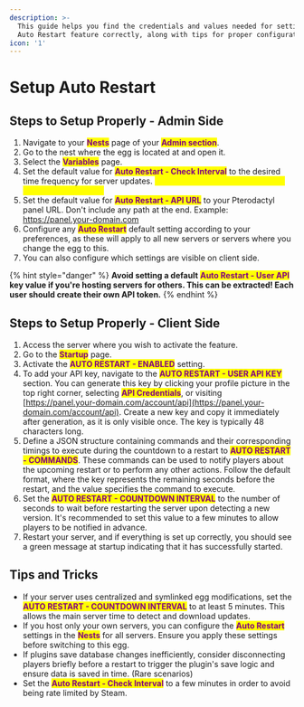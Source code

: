 ```yaml
---
description: >-
  This guide helps you find the credentials and values needed for setting up the
  Auto Restart feature correctly, along with tips for proper configuration.
icon: '1'
---
```


# Setup Auto Restart

## Steps to Setup Properly - Admin Side

1. Navigate to your <mark style="color:purple;">**Nests**</mark> page of your <mark style="color:purple;">**Admin section**</mark>.
2. Go to the nest where the egg is located at and open it.
3. Select the <mark style="color:purple;">**Variables**</mark> page.
4. Set the default value for <mark style="color:purple;">**Auto Restart - Check Interval**</mark> to the desired time frequency for server updates. <mark style="color:yellow;">**A longer interval is recommended to avoid rate limiting.**</mark>
5. Set the default value for <mark style="color:purple;">**Auto Restart - API URL**</mark> to your Pterodactyl panel URL. Don't include any path at the end. Example: https://panel.your-domain.com
6. Configure any <mark style="color:purple;">**Auto Restart**</mark> default setting according to your preferences, as these will apply to all new servers or servers where you change the egg to this.
7. You can also configure which settings are visible on client side.

{% hint style="danger" %}
**Avoid setting a default** <mark style="color:purple;">**Auto Restart - User API**</mark> **key value if you're hosting servers for others. This can be extracted! Each user should create their own API token.**
{% endhint %}

## Steps to Setup Properly - Client Side

1. Access the server where you wish to activate the feature.
2. Go to the <mark style="color:purple;">**Startup**</mark> page.
3. Activate the <mark style="color:purple;">**AUTO RESTART - ENABLED**</mark> setting.
4. To add your API key, navigate to the <mark style="color:purple;">**AUTO RESTART - USER API KEY**</mark> section. You can generate this key by clicking your profile picture in the top right corner, selecting <mark style="color:purple;">**API Credentials**</mark>, or visiting [https://panel.your-domain.com/account/api](https://panel.your-domain.com/account/api). Create a new key and copy it immediately after generation, as it is only visible once. The key is typically 48 characters long.
5. Define a JSON structure containing commands and their corresponding timings to execute during the countdown to a restart to <mark style="color:purple;">**AUTO RESTART - COMMANDS**</mark>. These commands can be used to notify players about the upcoming restart or to perform any other actions. Follow the default format, where the key represents the remaining seconds before the restart, and the value specifies the command to execute.
6. Set the <mark style="color:purple;">**AUTO RESTART - COUNTDOWN INTERVAL**</mark> to the number of seconds to wait before restarting the server upon detecting a new version. It's recommended to set this value to a few minutes to allow players to be notified in advance.
7. Restart your server, and if everything is set up correctly, you should see a green message at startup indicating that it has successfully started.

## Tips and Tricks

* If your server uses centralized and symlinked egg modifications, set the <mark style="color:purple;">**AUTO RESTART - COUNTDOWN INTERVAL**</mark> to at least 5 minutes. This allows the main server time to detect and download updates.
* If you host only your own servers, you can configure the <mark style="color:purple;">**Auto Restart**</mark> settings in the <mark style="color:purple;">**Nests**</mark> for all servers. Ensure you apply these settings before switching to this egg.
* If plugins save database changes inefficiently, consider disconnecting players briefly before a restart to trigger the plugin's save logic and ensure data is saved in time. (Rare scenarios)
* Set the <mark style="color:purple;">**Auto Restart - Check Interval**</mark> to a few minutes in order to avoid being rate limited by Steam.
